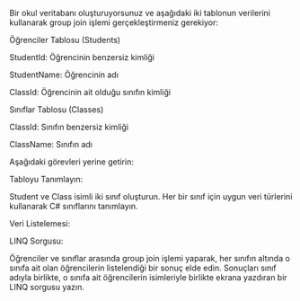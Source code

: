 Bir okul veritabanı oluşturuyorsunuz ve aşağıdaki iki tablonun verilerini kullanarak group join işlemi gerçekleştirmeniz gerekiyor:

Öğrenciler Tablosu (Students)

StudentId: Öğrencinin benzersiz kimliği

StudentName: Öğrencinin adı

ClassId: Öğrencinin ait olduğu sınıfın kimliği

Sınıflar Tablosu (Classes)

ClassId: Sınıfın benzersiz kimliği

ClassName: Sınıfın adı

Aşağıdaki görevleri yerine getirin:

Tabloyu Tanımlayın:

Student ve Class isimli iki sınıf oluşturun. Her bir sınıf için uygun veri türlerini kullanarak C# sınıflarını tanımlayın.

Veri Listelemesi:


LINQ Sorgusu:

Öğrenciler ve sınıflar arasında group join işlemi yaparak, her sınıfın altında o sınıfa ait olan öğrencilerin listelendiği bir sonuç elde edin. Sonuçları sınıf adıyla birlikte, o sınıfa ait öğrencilerin isimleriyle birlikte ekrana yazdıran bir LINQ sorgusu yazın.
